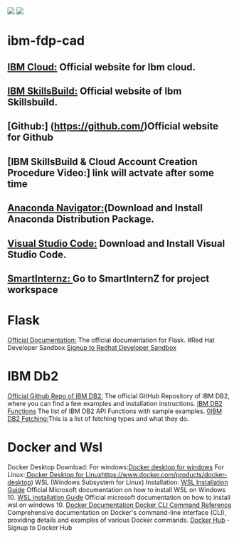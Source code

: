 <img src ="https://github.com/baiju012/ibm-fdp-cad/assets/111991510/c54026bb-a93d-4f21-abbd-bdee59bc20e4">
<img src ="https://github.com/baiju012/ibm-fdp-cad/assets/111991510/ba293749-10f8-4607-8c67-973818f866bb">




# ibm-fdp-cad
## [IBM Cloud:](https://cloud.ibm.com/login) Official website for Ibm cloud.
## [IBM SkillsBuild:](https://www.ibm.com/academic/home) Official website of Ibm Skillsbuild.
## [Github:] (https://github.com/)Official website for Github
## [IBM SkillsBuild & Cloud Account Creation Procedure Video:] link will actvate after some time
## [Anaconda Navigator:](https://www.anaconda.com/download)(Download and Install Anaconda Distribution Package.
## [Visual Studio Code:](https://code.visualstudio.com/)  Download and Install Visual Studio Code.
##  [SmartInternz: ](https://smartinternz.com/educator-login) Go to SmartInternZ for project workspace

# Flask
[Official Documentation:](https://flask.palletsprojects.com/en/2.3.x/quickstart/#a-minimal-application) The official documentation for Flask.
#Red Hat Developer Sandbox
[Signup to Redhat Developer Sandbox](https://developers.redhat.com/developer-sandbox)



# IBM Db2
[Official Github Repo of IBM DB2:](https://github.com/ibmdb/python-ibmdb) The official GitHub Repository of IBM DB2, where you can find a few examples and installation instructions.
[IBM DB2 Functions](https://github.com/ibmdb/python-ibmdb/wiki/APIs)  The list of IBM DB2 API Functions with sample examples.
[0IBM DB2 Fetching:](https://www.ibm.com/docs/en/dscp/10.1.0?topic=db-fetching-rows-columns-from-result-sets)This is a list of fetching types and what they do.



# Docker and Wsl
Docker Desktop Download:
 For windows:[Docker desktop for windows](https://www.docker.com/products/docker-desktop)
 For Linux:[ Docker Desktop for Linux](https://www.docker.com/products/docker-desktop)https://www.docker.com/products/docker-desktop)
 WSL (Windows Subsystem for Linux) Installation:
 [WSL Installation Guide](https://docs.microsoft.com/en-us/windows/wsl/install-win1) Official Microsoft documentation on how to install WSL on Windows 10.
[WSL installation Guide](https://docs.docker.com/) Official microsoft documentation on how to install 
wsl on windows 10.
[Docker Documentation ](https://docs.docker.com/)
[Docker CLI Command Reference](https://docs.docker.com/engine/reference/commandline/cli/) Comprehensive documentation on Docker's command-line interface (CLI), providing details and examples of various Docker commands.
[Docker Hub](https://hub.docker.com/) - Signup to Docker Hub








 
